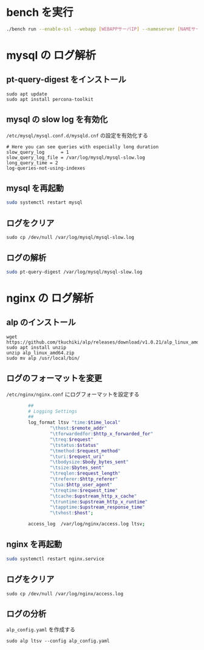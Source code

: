 # bench を実行

```bash
./bench run --enable-ssl --webapp [WEBAPPサーバIP] --nameserver [NAMEサーバIP]
```

# mysql の ログ解析
## pt-query-digest をインストール

```
sudo apt update
sudo apt install percona-toolkit
```

## mysql の slow log を有効化

`/etc/mysql/mysql.conf.d/mysqld.cnf` の設定を有効化する

```
# Here you can see queries with especially long duration
slow_query_log		= 1
slow_query_log_file	= /var/log/mysql/mysql-slow.log
long_query_time = 2
log-queries-not-using-indexes
```

## mysql を再起動

```bash
sudo systemctl restart mysql
```

## ログをクリア

```
sudo cp /dev/null /var/log/mysql/mysql-slow.log
```

## ログの解析

```bash
sudo pt-query-digest /var/log/mysql/mysql-slow.log
```

# nginx の ログ解析
## alp のインストール

```
wget https://github.com/tkuchiki/alp/releases/download/v1.0.21/alp_linux_amd64.zip
sudo apt install unzip
unzip alp_linux_amd64.zip
sudo mv alp /usr/local/bin/
```

## ログのフォーマットを変更

`/etc/nginx/nginx.conf` にログフォーマットを設定する

```bash
        ##
        # Logging Settings
        ##
        log_format ltsv "time:$time_local"
                "\thost:$remote_addr"
                "\tforwardedfor:$http_x_forwarded_for"
                "\treq:$request"
                "\tstatus:$status"
                "\tmethod:$request_method"
                "\turi:$request_uri"
                "\tbodysize:$body_bytes_sent"
                "\tsize:$bytes_sent"
                "\treqlen:$request_length"
                "\treferer:$http_referer"
                "\tua:$http_user_agent"
                "\treqtime:$request_time"
                "\tcache:$upstream_http_x_cache"
                "\truntime:$upstream_http_x_runtime"
                "\tapptime:$upstream_response_time"
                "\tvhost:$host";

        access_log  /var/log/nginx/access.log ltsv;
```

## nginx を再起動

```bash
sudo systemctl restart nginx.service
```

## ログをクリア

```
sudo cp /dev/null /var/log/nginx/access.log
```

## ログの分析

`alp_config.yaml` を作成する

```
sudo alp ltsv --config alp_config.yaml
```